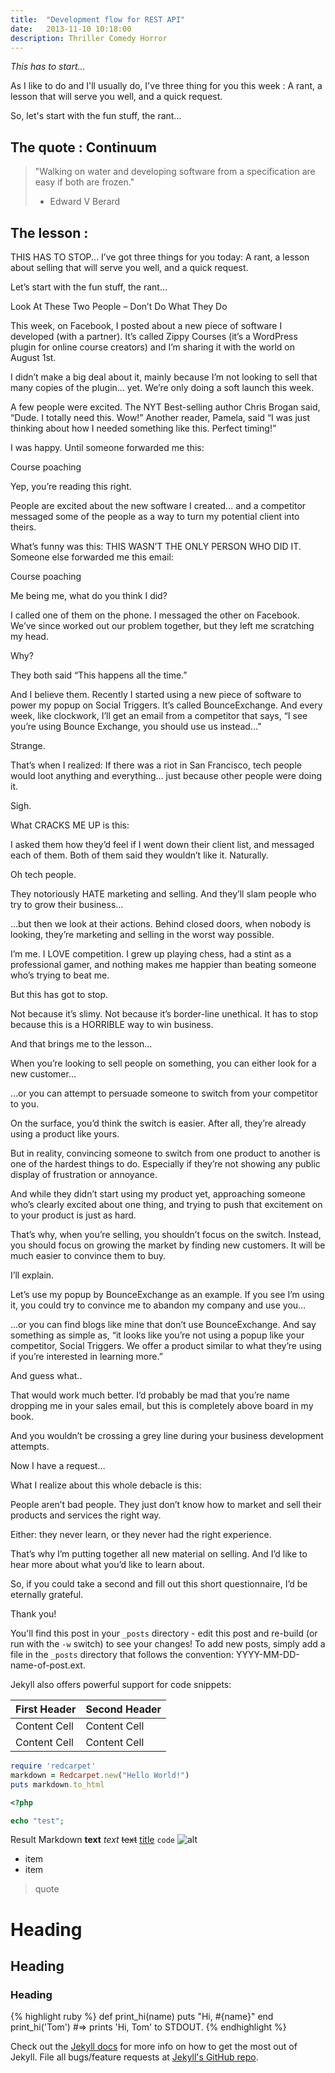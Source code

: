```yaml
---
title:  "Development flow for REST API"
date:   2013-11-10 10:18:00
description: Thriller Comedy Horror
---
```


*This has to start...*

As I like to do and I'll usually do, I've three thing for you this week : A rant, a lesson that will serve you well, and a quick request.

So, let's start with the fun stuff, the rant...

## The quote : Continuum

> "Walking on water and developing software from a specification are easy if both are frozen."
> - Edward V Berard

## The lesson : 


THIS HAS TO STOP...
I’ve got three things for you today: A rant, a lesson about selling that will serve you well, and a quick request.

Let’s start with the fun stuff, the rant…


Look At These Two People – Don’t Do What They Do

This week, on Facebook, I posted about a new piece of software I developed (with a partner). It’s called Zippy Courses (it’s a WordPress plugin for online course creators) and I’m sharing it with the world on August 1st.

I didn’t make a big deal about it, mainly because I’m not looking to sell that many copies of the plugin… yet. We’re only doing a soft launch this week.

A few people were excited. The NYT Best-selling author Chris Brogan said, “Dude. I totally need this. Wow!” Another reader, Pamela, said “I was just thinking about how I needed something like this. Perfect timing!”

I was happy. Until someone forwarded me this:

Course poaching

Yep, you’re reading this right.

People are excited about the new software I created… and a competitor messaged some of the people as a way to turn my potential client into theirs.

What’s funny was this: THIS WASN’T THE ONLY PERSON WHO DID IT. Someone else forwarded me this email:

Course poaching

Me being me, what do you think I did?

I called one of them on the phone. I messaged the other on Facebook. We’ve since worked out our problem together, but they left me scratching my head.

Why?

They both said “This happens all the time.”

And I believe them. Recently I started using a new piece of software to power my popup on Social Triggers. It’s called BounceExchange. And every week, like clockwork, I’ll get an email from a competitor that says, “I see you’re using Bounce Exchange, you should use us instead…”

Strange.

That’s when I realized: If there was a riot in San Francisco, tech people would loot anything and everything… just because other people were doing it.

Sigh.

What CRACKS ME UP is this:

I asked them how they’d feel if I went down their client list, and messaged each of them. Both of them said they wouldn’t like it. Naturally.

Oh tech people.

They notoriously HATE marketing and selling. And they’ll slam people who try to grow their business…

…but then we look at their actions. Behind closed doors, when nobody is looking, they’re marketing and selling in the worst way possible.

I’m me. I LOVE competition. I grew up playing chess, had a stint as a professional gamer, and nothing makes me happier than beating someone who’s trying to beat me.

But this has got to stop.

Not because it’s slimy. Not because it’s border-line unethical. It has to stop because this is a HORRIBLE way to win business.

And that brings me to the lesson…

When you’re looking to sell people on something, you can either look for a new customer…

…or you can attempt to persuade someone to switch from your competitor to you.

On the surface, you’d think the switch is easier. After all, they’re already using a product like yours.

But in reality, convincing someone to switch from one product to another is one of the hardest things to do. Especially if they’re not showing any public display of frustration or annoyance.

And while they didn’t start using my product yet, approaching someone who’s clearly excited about one thing, and trying to push that excitement on to your product is just as hard.

That’s why, when you’re selling, you shouldn’t focus on the switch. Instead, you should focus on growing the market by finding new customers. It will be much easier to convince them to buy.

I’ll explain.

Let’s use my popup by BounceExchange as an example. If you see I’m using it, you could try to convince me to abandon my company and use you…

…or you can find blogs like mine that don’t use BounceExchange. And say something as simple as, “it looks like you’re not using a popup like your competitor, Social Triggers. We offer a product similar to what they’re using if you’re interested in learning more.”

And guess what..

That would work much better. I’d probably be mad that you’re name dropping me in your sales email, but this is completely above board in my book.

And you wouldn’t be crossing a grey line during your business development attempts.

Now I have a request…

What I realize about this whole debacle is this:

People aren’t bad people. They just don’t know how to market and sell their products and services the right way.

Either: they never learn, or they never had the right experience.

That’s why I’m putting together all new material on selling. And I’d like to hear more about what you’d like to learn about.

So, if you could take a second and fill out this short questionnaire, I’d be eternally grateful.

Thank you!

You'll find this post in your `_posts` directory - edit this post and re-build (or run with the `-w` switch) to see your changes!
To add new posts, simply add a file in the `_posts` directory that follows the convention: YYYY-MM-DD-name-of-post.ext.

Jekyll also offers powerful support for code snippets:

First Header  | Second Header
------------- | -------------
Content Cell  | Content Cell
Content Cell  | Content Cell

```ruby
require 'redcarpet'
markdown = Redcarpet.new("Hello World!")
puts markdown.to_html
```


```php
<?php

echo "test";

```

Result	Markdown
**text**
*text*
~~text~~
[title](http://eoko.fr)
`code`
![alt](http://eoko.fr)

* item
* item

> quote
# Heading
## Heading
### Heading



{% highlight ruby %}
def print_hi(name)
  puts "Hi, #{name}"
end
print_hi('Tom')
#=> prints 'Hi, Tom' to STDOUT.
{% endhighlight %}

Check out the [Jekyll docs][jekyll] for more info on how to get the most out of Jekyll. File all bugs/feature requests at [Jekyll's GitHub repo][jekyll-gh].

[jekyll-gh]: https://github.com/mojombo/jekyll
[jekyll]:    http://jekyllrb.com
